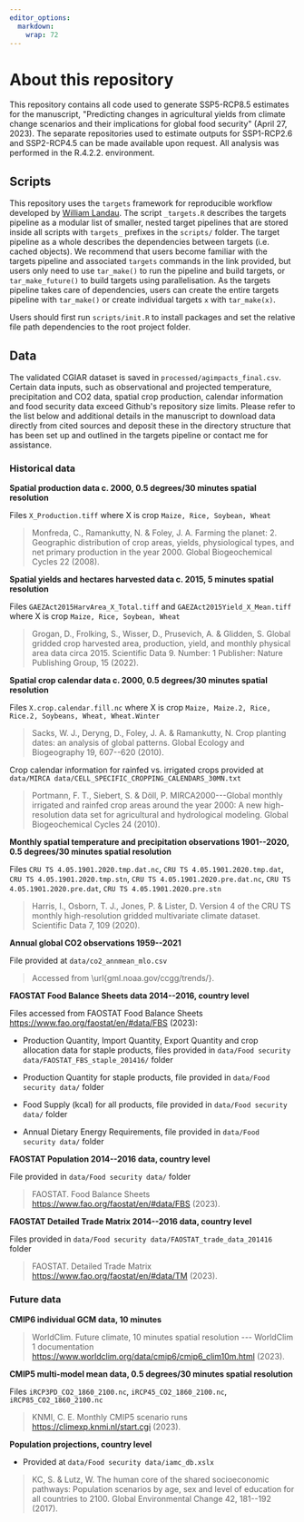 ```yaml
---
editor_options: 
  markdown: 
    wrap: 72
---
```


# About this repository

This repository contains all code used to generate SSP5-RCP8.5 estimates
for the manuscript, "Predicting changes in agricultural yields from
climate change scenarios and their implications for global food
security" (April 27, 2023). The separate repositories used to estimate
outputs for SSP1-RCP2.6 and SSP2-RCP4.5 can be made available upon
request. All analysis was performed in the R.4.2.2. environment.

## Scripts

This repository uses the `targets` framework for reproducible workflow
developed by [William Landau](https://books.ropensci.org/targets/). The
script `_targets.R` describes the targets pipeline as a modular list of
smaller, nested target pipelines that are stored inside all scripts with
`targets_` prefixes in the `scripts/` folder. The target pipeline as a
whole describes the dependencies between targets (i.e. cached objects).
We recommend that users become familiar with the targets pipeline and
associated `targets` commands in the link provided, but users only need
to use `tar_make()` to run the pipeline and build targets, or
`tar_make_future()` to build targets using parallelisation. As the
targets pipeline takes care of dependencies, users can create the entire
targets pipeline with `tar_make()` or create individual targets `x` with
`tar_make(x)`.

Users should first run `scripts/init.R` to install packages and set the
relative file path dependencies to the root project folder.

## Data

The validated CGIAR dataset is saved in `processed/agimpacts_final.csv`.
Certain data inputs, such as observational and projected temperature,
precipitation and CO2 data, spatial crop production, calendar
information and food security data exceed Github's repository size
limits. Please refer to the list below and additional details in the
manuscript to download data directly from cited sources and deposit
these in the directory structure that has been set up and outlined in
the targets pipeline or contact me for assistance.

### Historical data

**Spatial production data c. 2000, 0.5 degrees/30 minutes spatial
resolution**

Files `X_Production.tiff` where X is crop `Maize, Rice, Soybean, Wheat`

> Monfreda, C., Ramankutty, N. & Foley, J. A. Farming the planet: 2.
> Geographic distribution of crop areas, yields, physiological types,
> and net primary production in the year 2000. Global Biogeochemical
> Cycles 22 (2008).

**Spatial yields and hectares harvested data c. 2015, 5 minutes spatial
resolution**

Files `GAEZAct2015HarvArea_X_Total.tiff` and
`GAEZAct2015Yield_X_Mean.tiff` where X is crop
`Maize, Rice, Soybean, Wheat`

> Grogan, D., Frolking, S., Wisser, D., Prusevich, A. & Glidden, S.
> Global gridded crop harvested area, production, yield, and monthly
> physical area data circa 2015. Scientific Data 9. Number: 1 Publisher:
> Nature Publishing Group, 15 (2022).

**Spatial crop calendar data c. 2000, 0.5 degrees/30 minutes spatial
resolution**

Files `X.crop.calendar.fill.nc` where X is crop
`Maize, Maize.2, Rice, Rice.2, Soybeans, Wheat, Wheat.Winter`

> Sacks, W. J., Deryng, D., Foley, J. A. & Ramankutty, N. Crop planting
> dates: an analysis of global patterns. Global Ecology and Biogeography
> 19, 607--620 (2010).

Crop calendar information for rainfed vs. irrigated crops provided at
`data/MIRCA data/CELL_SPECIFIC_CROPPING_CALENDARS_30MN.txt`

> Portmann, F. T., Siebert, S. & Döll, P. MIRCA2000---Global monthly
> irrigated and rainfed crop areas around the year 2000: A new
> high-resolution data set for agricultural and hydrological modeling.
> Global Biogeochemical Cycles 24 (2010).

**Monthly spatial temperature and precipitation observations 1901--2020,
0.5 degrees/30 minutes spatial resolution**

Files `CRU TS 4.05.1901.2020.tmp.dat.nc`,
`CRU TS 4.05.1901.2020.tmp.dat`, `CRU TS 4.05.1901.2020.tmp.stn`,
`CRU TS 4.05.1901.2020.pre.dat.nc`, `CRU TS 4.05.1901.2020.pre.dat`,
`CRU TS 4.05.1901.2020.pre.stn`

> Harris, I., Osborn, T. J., Jones, P. & Lister, D. Version 4 of the CRU
> TS monthly high-resolution gridded multivariate climate dataset.
> Scientific Data 7, 109 (2020).

**Annual global CO2 observations 1959--2021**

File provided at `data/co2_annmean_mlo.csv`

> Accessed from \url{gml.noaa.gov/ccgg/trends/}.

**FAOSTAT Food Balance Sheets data 2014\--2016, country level**

Files accessed from FAOSTAT Food Balance Sheets
<https://www.fao.org/faostat/en/#data/FBS> (2023):

-   Production Quantity, Import Quantity, Export Quantity and crop
    allocation data for staple products, files provided in
    `data/Food security data/FAOSTAT_FBS_staple_201416/` folder

-   Production Quantity for staple products, file provided in
    `data/Food security data/` folder

-   Food Supply (kcal) for all products, file provided in
    `data/Food security data/` folder

-   Annual Dietary Energy Requirements, file provided in
    `data/Food security data/` folder

**FAOSTAT Population 2014\--2016 data, country level**

File provided in `data/Food security data/` folder

> FAOSTAT. Food Balance Sheets
> <https://www.fao.org/faostat/en/#data/FBS> (2023).

**FAOSTAT Detailed Trade Matrix 2014\--2016 data, country level**

Files provided in `data/Food security data/FAOSTAT_trade_data_201416`
folder

> FAOSTAT. Detailed Trade Matrix
> <https://www.fao.org/faostat/en/#data/TM> (2023).

### Future data

**CMIP6 individual GCM data, 10 minutes**

> WorldClim. Future climate, 10 minutes spatial resolution --- WorldClim
> 1 documentation
> <https://www.worldclim.org/data/cmip6/cmip6_clim10m.html> (2023).

**CMIP5 multi-model mean data, 0.5 degrees/30 minutes spatial
resolution**

Files `iRCP3PD_CO2_1860_2100.nc`, `iRCP45_CO2_1860_2100.nc`,
`iRCP85_CO2_1860_2100.nc`

> KNMI, C. E. Monthly CMIP5 scenario runs
> <https://climexp.knmi.nl/start.cgi> (2023).

**Population projections, country level**

-   Provided at `data/Food security data/iamc_db.xslx`

> KC, S. & Lutz, W. The human core of the shared socioeconomic pathways:
> Population scenarios by age, sex and level of education for all
> countries to 2100. Global Environmental Change 42, 181--192 (2017).
